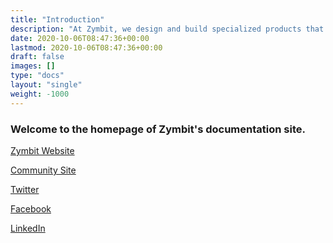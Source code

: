 ```yaml
---
title: "Introduction"
description: "At Zymbit, we design and build specialized products that protect digital assets in vulnerable IoT and edge devices. Our embedded security modules are easy to integrate and tough to infiltrate, giving developers the freedom to innovate, securely."
date: 2020-10-06T08:47:36+00:00
lastmod: 2020-10-06T08:47:36+00:00
draft: false
images: []
type: "docs"
layout: "single"
weight: -1000
---
```


<h3 id="welcome-to-the-homepage-of-zymbit-s-documentation-site-">Welcome to the homepage of Zymbit&#39;s documentation site.</h3>
<p><a href="https://www.zymbit.com/" target="_blank" rel="noopener noreferrer">Zymbit Website</a></p>
<p><a href="https://community.zymbit.com/" target="_blank" rel="noopener noreferrer">Community Site</a></p>
<!--
<p><a href="https://www.zymbit.com/blog-grid/" target="_blank" rel="noopener noreferrer">Explore Zymbit</a></p>
-->
<p><a href="https://twitter.com/zymbit?ref_src=twsrc%5Egoogle%7Ctwcamp%5Eserp%7Ctwgr%5Eauthor" target="_blank" rel="noopener noreferrer">Twitter</a></p>
<p><a href="https://www.facebook.com/zymbit/" target="_blank" rel="noopener noreferrer">Facebook</a></p>
<p><a href="https://www.linkedin.com/company/zymbit/" target="_blank" rel="noopener noreferrer">LinkedIn</a></p>
